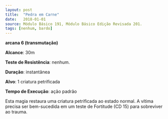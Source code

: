 ```yaml
---
layout: post
title:  "Pedra em Carne"
date:   2018-01-01
source: Módulo Básico 191, Módulo Básico Edição Revisada 201.
tags: [nenhum, bardo]
---
```


**arcana 6 (transmutação)**

**Alcance**: 30m

**Teste de Resistência**: nenhum.

**Duração**: instantânea

**Alvo**: 1 criatura petrificada

**Tempo de Execução**: ação padrão

Esta magia restaura uma criatura petrificada ao estado normal. A vítima precisa ser bem-sucedida em um teste de Fortitude (CD 15) para sobreviver ao trauma.
